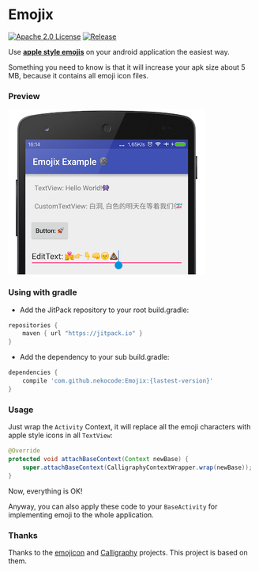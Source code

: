 # Emojix
[![Apache 2.0 License](https://img.shields.io/badge/license-Apache%202.0-blue.svg?style=flat)](http://www.apache.org/licenses/LICENSE-2.0.html) [![Release](https://img.shields.io/github/release/nekocode/Emojix.svg?label=Jitpack)](https://jitpack.io/#nekocode/Emojix)

Use **[apple style emojis](http://unicode.org/emoji/charts/full-emoji-list.html)** on your android application the easiest way.

Something you need to know is that it will increase your apk size about 5 MB, because it contains all emoji icon files.

### Preview
![preview](art/preview.png)

### Using with gradle
- Add the JitPack repository to your root build.gradle:
```gradle
repositories {
    maven { url "https://jitpack.io" }
}
```

- Add the dependency to your sub build.gradle:
```gradle
dependencies {
    compile 'com.github.nekocode:Emojix:{lastest-version}'
}
```

### Usage

Just wrap the `Activity` Context, it will replace all the emoji characters with apple style icons in all `TextView`:

```java
@Override
protected void attachBaseContext(Context newBase) {
    super.attachBaseContext(CalligraphyContextWrapper.wrap(newBase));
}
```

Now, everything is OK! 

Anyway, you can also apply these code to your `BaseActivity` for implementing emoji to the whole application.

### Thanks

Thanks to the [emojicon](https://github.com/rockerhieu/emojicon) and [Calligraphy](https://github.com/chrisjenx/Calligraphy) projects. This project is based on them.

